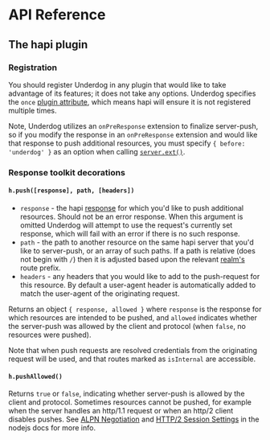 # API Reference
## The hapi plugin
### Registration
You should register Underdog in any plugin that would like to take advantage of its features; it does not take any options.  Underdog specifies the `once` [plugin attribute](https://github.com/hapijs/hapi/blob/master/API.md#plugins), which means hapi will ensure it is not registered multiple times.

Note, Underdog utilizes an `onPreResponse` extension to finalize server-push, so if you modify the response in an `onPreResponse` extension and would like that response to push additional resources, you must specify `{ before: 'underdog' }` as an option when calling [`server.ext()`](https://github.com/hapijs/hapi/blob/master/API.md#server.ext()).

### Response toolkit decorations
#### `h.push([response], path, [headers])`
 - `response` - the hapi [response](https://github.com/hapijs/hapi/blob/master/API.md#response-object) for which you'd like to push additional resources.  Should not be an error response.  When this argument is omitted Underdog will attempt to use the request's currently set response, which will fail with an error if there is no such response.
 - `path` - the path to another resource on the same hapi server that you'd like to server-push, or an array of such paths.  If a path is relative (does not begin with `/`) then it is adjusted based upon the relevant [realm's](https://github.com/hapijs/hapi/blob/master/API.md#server.realm) route prefix.
 - `headers` - any headers that you would like to add to the push-request for this resource.  By default a user-agent header is automatically added to match the user-agent of the originating request.

 Returns an object `{ response, allowed }` where `response` is the response for which resources are intended to be pushed, and `allowed` indicates whether the server-push was allowed by the client and protocol (when `false`, no resources were pushed).

 Note that when push requests are resolved credentials from the originating request will be used, and that routes marked as `isInternal` are accessible.

#### `h.pushAllowed()`
Returns `true` or `false`, indicating whether server-push is allowed by the client and protocol.  Sometimes resources cannot be pushed, for example when the server handles an http/1.1 request or when an http/2 client disables pushes.  See [ALPN Negotiation](https://nodejs.org/api/http2.html#http2_alpn_negotiation) and [HTTP/2 Session Settings](https://nodejs.org/api/http2.html#http2_settings_object) in the nodejs docs for more info.
